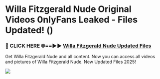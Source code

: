 # Willa Fitzgerald Nude Original Videos 0nlyFans Leaked - Files Updated! ()

<h3>🔴 CLICK HERE 🌐==►► <a href="https://tinyurl.com/2p9ay9w9" rel="nofollow">Willa Fitzgerald Nude Updated Files</a></h3>

Get Willa Fitzgerald Nude and all content. Now you can access all videos and pictures of Willa Fitzgerald Nude. New Updated Files 2025!

[![](https://i.imgur.com/KQgVmj3.gif)](https://tinyurl.com/2p9ay9w9)
